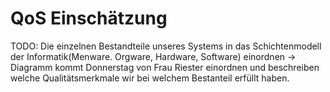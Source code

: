 # QoS Einschätzung

TODO: Die einzelnen Bestandteile unseres Systems in das Schichtenmodell der Informatik(Menware. Orgware, Hardware, Software)
einordnen -> Diagramm kommt Donnerstag von Frau Riester
einordnen und beschreiben welche Qualitätsmerkmale wir bei welchem Bestanteil erfüllt haben.



